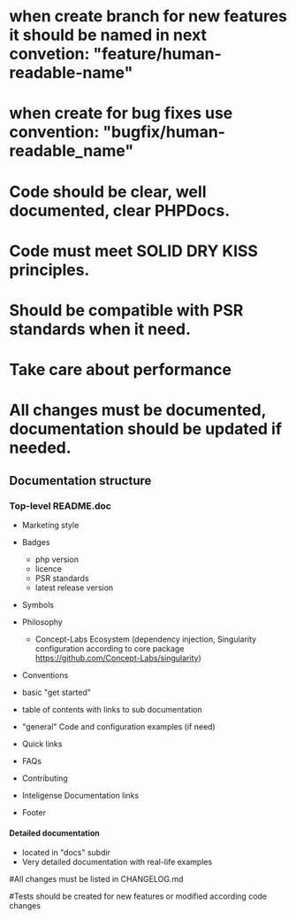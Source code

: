# when create branch for new features it should be named in next convetion: "feature/human-readable-name"

# when create for bug fixes use convention: "bugfix/human-readable_name"

# Code should be clear, well documented, clear PHPDocs.

# Code must meet SOLID DRY KISS principles.

# Should be compatible with PSR standards when it need.

# Take care about performance

# All changes must be documented, documentation should be updated if needed.
## Documentation structure
### Top-level README.doc
 - Marketing style
 - Badges 
    - php version
    - licence
    - PSR standards
    - latest release version
 - Symbols
 - Philosophy
    - Concept-Labs Ecosystem (dependency injection, Singularity configuration according to core package https://github.com/Concept-Labs/singularity)
 - Conventions
 
 - basic "get started"
 - table of contents with links to sub documentation
 - "general" Code and configuration examples (if need)
 - Quick links
 - FAQs
 - Contributing
 - Inteligense Documentation links
 - Footer

#### Detailed documentation
- located in "docs" subdir
- Very detailed documentation with real-life examples


#All changes must be listed in CHANGELOG.md

#Tests should be created for new features or modified according code changes